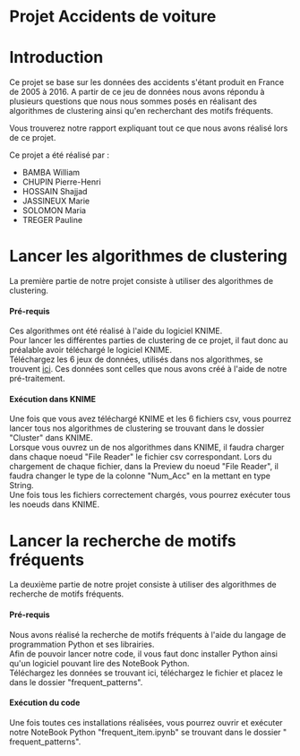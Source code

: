 # Projet Accidents de voiture
# Introduction
Ce projet se base sur les données des accidents s'étant produit en France de 2005 à 2016. A partir de ce jeu de données nous avons répondu à plusieurs questions que nous nous sommes posés en réalisant des algorithmes de clustering ainsi qu'en recherchant des motifs fréquents. 

Vous trouverez notre rapport expliquant tout ce que nous avons réalisé lors de ce projet. 

Ce projet a été réalisé par :
* BAMBA William
* CHUPIN Pierre-Henri
* HOSSAIN Shajjad
* JASSINEUX Marie
* SOLOMON Maria
* TREGER Pauline

# Lancer les algorithmes de clustering
La première partie de notre projet consiste à utiliser des algorithmes de clustering.

#### Pré-requis
Ces algorithmes ont été réalisé à l'aide du logiciel KNIME.  
Pour lancer les différentes parties de clustering de ce projet, il faut donc au préalable avoir téléchargé le logiciel KNIME.  
Téléchargez les 6 jeux de données, utilisés dans nos algorithmes, se trouvent [ici](https://www.kaggle.com/shstars/pretraitement-geo-dm/data). Ces données sont celles que nous avons créé à l'aide de notre pré-traitement.  

#### Exécution dans KNIME
Une fois que vous avez téléchargé KNIME et les 6 fichiers csv, vous pourrez lancer tous nos algorithmes de clustering se trouvant dans le dossier "Cluster" dans KNIME.  
Lorsque vous ouvrez un de nos algorithmes dans KNIME, il faudra charger dans chaque noeud "File Reader" le fichier csv correspondant. Lors du chargement de chaque fichier, dans la Preview du noeud "File Reader", il faudra changer le type de la colonne "Num_Acc" en la mettant en type String.  
Une fois tous les fichiers correctement chargés, vous pourrez exécuter tous les noeuds dans KNIME.  
  
  
# Lancer la recherche de motifs fréquents
La deuxième partie de notre projet consiste à utiliser des algorithmes de recherche de motifs fréquents.

#### Pré-requis
Nous avons réalisé la recherche de motifs fréquents à l'aide du langage de programmation Python et ses librairies.  
Afin de pouvoir lancer notre code, il vous faut donc installer Python ainsi qu'un logiciel pouvant lire des NoteBook Python.  
Téléchargez les données se trouvant ici, téléchargez le fichier et placez le dans le dossier "frequent_patterns".

#### Exécution du code
Une fois toutes ces installations réalisées, vous pourrez ouvrir et exécuter notre NoteBook Python "frequent_item.ipynb" se trouvant dans le dossier " frequent_patterns".
